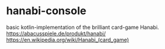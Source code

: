 # hanabi-console
basic kotlin-implementation of the brilliant card-game Hanabi. <br>
https://abacusspiele.de/produkt/hanabi/ <br>
https://en.wikipedia.org/wiki/Hanabi_(card_game)

